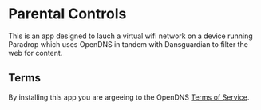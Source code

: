 # Parental Controls
This is an app designed to lauch a virtual wifi network on a device running Paradrop which uses OpenDNS in tandem with Dansguardian to filter the web for content.

## Terms
By installing this app you are argeeing to the OpenDNS [Terms of Service](https://www.opendns.com/terms-of-service/).
